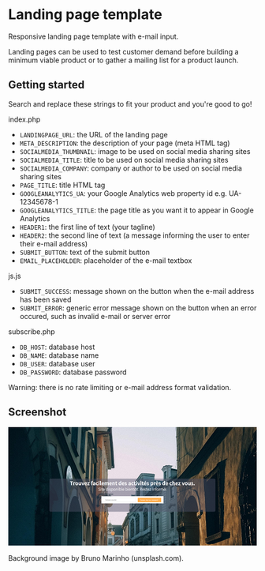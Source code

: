 # Landing page template

Responsive landing page template with e-mail input.

Landing pages can be used to test customer demand before building a minimum viable product or to gather a mailing list for a product launch.

## Getting started

Search and replace these strings to fit your product and you're good to go!

index.php
* `LANDINGPAGE_URL`: the URL of the landing page
* `META_DESCRIPTION`: the description of your page (meta HTML tag)
* `SOCIALMEDIA_THUMBNAIL`: image to be used on social media sharing sites
* `SOCIALMEDIA_TITLE`: title to be used on social media sharing sites
* `SOCIALMEDIA_COMPANY`: company or author to be used on social media sharing sites
* `PAGE_TITLE`: title HTML tag
* `GOOGLEANALYTICS_UA`: your Google Analytics web property id e.g. UA-12345678-1
* `GOOGLEANALYTICS_TITLE`: the page title as you want it to appear in Google Analytics
* `HEADER1`: the first line of text (your tagline)
* `HEADER2`: the second line of text (a message informing the user to enter their e-mail address)
* `SUBMIT_BUTTON`: text of the submit button 
* `EMAIL_PLACEHOLDER`: placeholder of the e-mail textbox

js.js
* `SUBMIT_SUCCESS`: message shown on the button when the e-mail address has been saved
* `SUBMIT_ERROR`: generic error message shown on the button when an error occured, such as invalid e-mail or server error

subscribe.php
* `DB_HOST`: database host
* `DB_NAME`: database name
* `DB_USER`: database user
* `DB_PASSWORD`: database password

Warning: there is no rate limiting or e-mail address format validation.

## Screenshot

![Landing page template screenshot](/screenshot.png?raw=true)

Background image by Bruno Marinho (unsplash.com).


